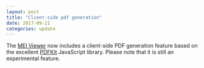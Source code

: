 ```yaml
---
layout: post
title: "Client-side pdf generation"
date: 2017-09-21
categories: update
---
```


The [MEI Viewer](mei-viewer.xhtml) now includes a client-side PDF generation feature based on the excellent [PDFKit](http://pdfkit.org/) JavaScript library. Please note that it is still an experimental feature.
